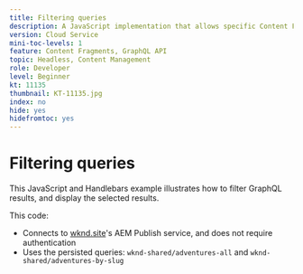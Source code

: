 ```yaml
---
title: Filtering queries
description: A JavaScript implementation that allows specific Content Fragments to be selected and then their details displayed .
version: Cloud Service
mini-toc-levels: 1
feature: Content Fragments, GraphQL API
topic: Headless, Content Management
role: Developer
level: Beginner
kt: 11135
thumbnail: KT-11135.jpg
index: no
hide: yes
hidefromtoc: yes
---
```


# Filtering queries

This JavaScript and Handlebars example illustrates how to filter GraphQL results, and display the selected results.

This code:

+ Connects to [wknd.site](https://wknd.site)'s AEM Publish service, and does not require authentication
+ Uses the persisted queries: `wknd-shared/adventures-all` and `wknd-shared/adventures-by-slug`
